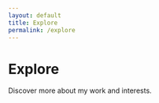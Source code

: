 ```yaml
---
layout: default
title: Explore
permalink: /explore
---
```

# Explore

Discover more about my work and interests.
